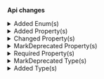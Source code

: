 **Api changes**

<details>
<summary>Added Enum(s)</summary>

- added enum `direct-discount` to type `ReferenceTypeId`
</details>


<details>
<summary>Added Property(s)</summary>

- added property `shippingKey` to type `Cart`
- added property `shippingCustomFields` to type `Cart`
- added property `shippingKey` to type `StagedOrder`
- added property `shippingCustomFields` to type `StagedOrder`
- added property `parcelKey` to type `StagedOrderAddParcelToDeliveryAction`
- added property `parcelKey` to type `StagedOrderRemoveParcelFromDeliveryAction`
- added property `parcelKey` to type `StagedOrderSetParcelCustomFieldAction`
- added property `parcelKey` to type `StagedOrderSetParcelCustomTypeAction`
- added property `parcelKey` to type `StagedOrderSetParcelItemsAction`
- added property `parcelKey` to type `StagedOrderSetParcelMeasurementsAction`
- added property `parcelKey` to type `StagedOrderSetParcelTrackingDataAction`
- added property `shippingKey` to type `Order`
- added property `shippingCustomFields` to type `Order`
- added property `key` to type `Parcel`
- added property `key` to type `ParcelDraft`
- added property `parcelKey` to type `OrderAddParcelToDeliveryAction`
- added property `parcelKey` to type `OrderRemoveParcelFromDeliveryAction`
- added property `parcelKey` to type `OrderSetParcelCustomFieldAction`
- added property `parcelKey` to type `OrderSetParcelCustomTypeAction`
- added property `parcelKey` to type `OrderSetParcelItemsAction`
- added property `parcelKey` to type `OrderSetParcelMeasurementsAction`
- added property `parcelKey` to type `OrderSetParcelTrackingDataAction`
- added property `mode` to type `ProductSelection`
- added property `mode` to type `ProductSelectionDraft`
- added property `key` to type `TaxRate`
- added property `key` to type `TaxRateDraft`
- added property `taxRateKey` to type `TaxCategoryRemoveTaxRateAction`
- added property `taxRateKey` to type `TaxCategoryReplaceTaxRateAction`
</details>


<details>
<summary>Changed Property(s)</summary>

- :warning: changed property `discount` of type `DiscountedLineItemPortion` from type `CartDiscountReference` to `Reference`
- :warning: changed property `productSelection` of type `ProductSelectionCreatedMessage` from type `ProductSelectionType` to `ProductSelection`
- :warning: changed property `productSelection` of type `ProductSelectionCreatedMessagePayload` from type `ProductSelectionType` to `ProductSelection`
</details>


<details>
<summary>MarkDeprecated Property(s)</summary>

- marked property `IndividualExclusionProductSelectionType::type` as deprecated
- marked property `IndividualProductSelectionType::type` as deprecated
- marked property `ProductSelection::type` as deprecated
- marked property `ProductSelectionDraft::type` as deprecated
- marked property `ProductSelectionType::type` as deprecated
</details>


<details>
<summary>Required Property(s)</summary>

- changed property `parcelId` of type `StagedOrderRemoveParcelFromDeliveryAction` to be optional
- changed property `parcelId` of type `StagedOrderSetParcelCustomFieldAction` to be optional
- changed property `parcelId` of type `StagedOrderSetParcelCustomTypeAction` to be optional
- changed property `parcelId` of type `StagedOrderSetParcelItemsAction` to be optional
- changed property `parcelId` of type `StagedOrderSetParcelMeasurementsAction` to be optional
- changed property `parcelId` of type `StagedOrderSetParcelTrackingDataAction` to be optional
- changed property `parcelId` of type `OrderRemoveParcelFromDeliveryAction` to be optional
- changed property `parcelId` of type `OrderSetParcelCustomFieldAction` to be optional
- changed property `parcelId` of type `OrderSetParcelCustomTypeAction` to be optional
- changed property `parcelId` of type `OrderSetParcelItemsAction` to be optional
- changed property `parcelId` of type `OrderSetParcelMeasurementsAction` to be optional
- changed property `parcelId` of type `OrderSetParcelTrackingDataAction` to be optional
- changed property `type` of type `ProductSelection` to be optional
- changed property `taxRateId` of type `TaxCategoryRemoveTaxRateAction` to be optional
- changed property `taxRateId` of type `TaxCategoryReplaceTaxRateAction` to be optional
</details>


<details>
<summary>MarkDeprecated Type(s)</summary>

- marked type `IndividualExclusionProductSelectionType` as deprecated
- marked type `IndividualProductSelectionType` as deprecated
- marked type `ProductSelectionType` as deprecated
- marked type `ProductSelectionTypeEnum` as deprecated
</details>


<details>
<summary>Added Type(s)</summary>

- added type `DirectDiscountReference`
- added type `ProductSelectionMode`
</details>

